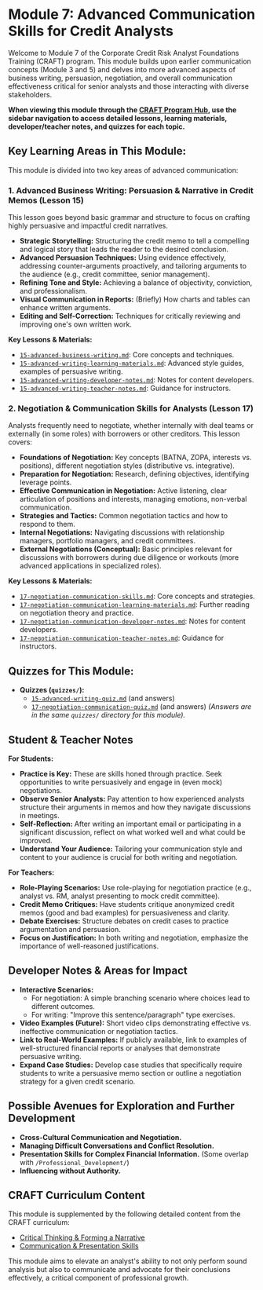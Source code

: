 # Module 7: Advanced Communication Skills for Credit Analysts

Welcome to Module 7 of the Corporate Credit Risk Analyst Foundations Training (CRAFT) program. This module builds upon earlier communication concepts (Module 3 and 5) and delves into more advanced aspects of business writing, persuasion, negotiation, and overall communication effectiveness critical for senior analysts and those interacting with diverse stakeholders.

**When viewing this module through the [CRAFT Program Hub](../../index.html), use the sidebar navigation to access detailed lessons, learning materials, developer/teacher notes, and quizzes for each topic.**

## Key Learning Areas in This Module:

This module is divided into two key areas of advanced communication:

### 1. Advanced Business Writing: Persuasion & Narrative in Credit Memos (Lesson 15)
This lesson goes beyond basic grammar and structure to focus on crafting highly persuasive and impactful credit narratives.
*   **Strategic Storytelling:** Structuring the credit memo to tell a compelling and logical story that leads the reader to the desired conclusion.
*   **Advanced Persuasion Techniques:** Using evidence effectively, addressing counter-arguments proactively, and tailoring arguments to the audience (e.g., credit committee, senior management).
*   **Refining Tone and Style:** Achieving a balance of objectivity, conviction, and professionalism.
*   **Visual Communication in Reports:** (Briefly) How charts and tables can enhance written arguments.
*   **Editing and Self-Correction:** Techniques for critically reviewing and improving one's own written work.

**Key Lessons & Materials:**
*   [`15-advanced-business-writing.md`](./15-advanced-business-writing.md): Core concepts and techniques.
*   [`15-advanced-writing-learning-materials.md`](./15-advanced-writing-learning-materials.md): Advanced style guides, examples of persuasive writing.
*   [`15-advanced-writing-developer-notes.md`](./15-advanced-writing-developer-notes.md): Notes for content developers.
*   [`15-advanced-writing-teacher-notes.md`](./15-advanced-writing-teacher-notes.md): Guidance for instructors.

### 2. Negotiation & Communication Skills for Analysts (Lesson 17)
Analysts frequently need to negotiate, whether internally with deal teams or externally (in some roles) with borrowers or other creditors. This lesson covers:
*   **Foundations of Negotiation:** Key concepts (BATNA, ZOPA, interests vs. positions), different negotiation styles (distributive vs. integrative).
*   **Preparation for Negotiation:** Research, defining objectives, identifying leverage points.
*   **Effective Communication in Negotiation:** Active listening, clear articulation of positions and interests, managing emotions, non-verbal communication.
*   **Strategies and Tactics:** Common negotiation tactics and how to respond to them.
*   **Internal Negotiations:** Navigating discussions with relationship managers, portfolio managers, and credit committees.
*   **External Negotiations (Conceptual):** Basic principles relevant for discussions with borrowers during due diligence or workouts (more advanced applications in specialized roles).

**Key Lessons & Materials:**
*   [`17-negotiation-communication-skills.md`](./17-negotiation-communication-skills.md): Core concepts and strategies.
*   [`17-negotiation-communication-learning-materials.md`](./17-negotiation-communication-learning-materials.md): Further reading on negotiation theory and practice.
*   [`17-negotiation-communication-developer-notes.md`](./17-negotiation-communication-developer-notes.md): Notes for content developers.
*   [`17-negotiation-communication-teacher-notes.md`](./17-negotiation-communication-teacher-notes.md): Guidance for instructors.

## Quizzes for This Module:

*   **Quizzes (`quizzes/`):**
    *   [`15-advanced-writing-quiz.md`](./quizzes/15-advanced-writing-quiz.md) (and answers)
    *   [`17-negotiation-communication-quiz.md`](./quizzes/17-negotiation-communication-quiz.md) (and answers)
    *(Answers are in the same `quizzes/` directory for this module).*

<!-- Machine-readable indexing comment -->
<!-- Index: CRAFT Module 07; Topics: Advanced Business Writing, Persuasion, Credit Narrative, Negotiation Skills, Communication Strategies -->

## Student & Teacher Notes

**For Students:**
*   **Practice is Key:** These are skills honed through practice. Seek opportunities to write persuasively and engage in (even mock) negotiations.
*   **Observe Senior Analysts:** Pay attention to how experienced analysts structure their arguments in memos and how they navigate discussions in meetings.
*   **Self-Reflection:** After writing an important email or participating in a significant discussion, reflect on what worked well and what could be improved.
*   **Understand Your Audience:** Tailoring your communication style and content to your audience is crucial for both writing and negotiation.

**For Teachers:**
*   **Role-Playing Scenarios:** Use role-playing for negotiation practice (e.g., analyst vs. RM, analyst presenting to mock credit committee).
*   **Credit Memo Critiques:** Have students critique anonymized credit memos (good and bad examples) for persuasiveness and clarity.
*   **Debate Exercises:** Structure debates on credit cases to practice argumentation and persuasion.
*   **Focus on Justification:** In both writing and negotiation, emphasize the importance of well-reasoned justifications.

## Developer Notes & Areas for Impact

*   **Interactive Scenarios:**
    *   For negotiation: A simple branching scenario where choices lead to different outcomes.
    *   For writing: "Improve this sentence/paragraph" type exercises.
*   **Video Examples (Future):** Short video clips demonstrating effective vs. ineffective communication or negotiation tactics.
*   **Link to Real-World Examples:** If publicly available, link to examples of well-structured financial reports or analyses that demonstrate persuasive writing.
*   **Expand Case Studies:** Develop case studies that specifically require students to write a persuasive memo section or outline a negotiation strategy for a given credit scenario.

## Possible Avenues for Exploration and Further Development

*   **Cross-Cultural Communication and Negotiation.**
*   **Managing Difficult Conversations and Conflict Resolution.**
*   **Presentation Skills for Complex Financial Information.** (Some overlap with `/Professional_Development/`)
*   **Influencing without Authority.**

## CRAFT Curriculum Content

This module is supplemented by the following detailed content from the CRAFT curriculum:

*   [Critical Thinking & Forming a Narrative](./01_Critical_Thinking_and_Forming_a_Narrative.md)
*   [Communication & Presentation Skills](./02_Communication_and_Presentation_Skills.md)

This module aims to elevate an analyst's ability to not only perform sound analysis but also to communicate and advocate for their conclusions effectively, a critical component of professional growth.
